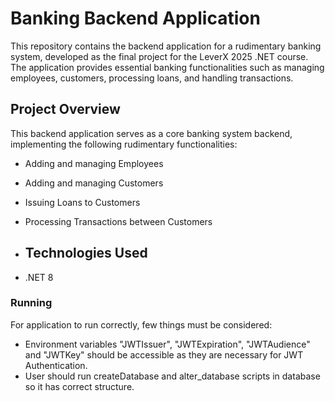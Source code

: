 # Banking Backend Application

This repository contains the backend application for a rudimentary banking system, developed as the final project for the LeverX 2025 .NET course. The application provides essential banking functionalities such as managing employees, customers, processing loans, and handling transactions.

## Project Overview

This backend application serves as a core banking system backend, implementing the following rudimentary functionalities:

- Adding and managing Employees  
- Adding and managing Customers  
- Issuing Loans to Customers  
- Processing Transactions between Customers

- ## Technologies Used

- .NET 8

### Running

For application to run correctly, few things must be considered:
- Environment variables "JWTIssuer", "JWTExpiration", "JWTAudience" and "JWTKey" should be accessible as they are necessary for JWT Authentication.
- User should run createDatabase and alter_database scripts in database so it has correct structure.
